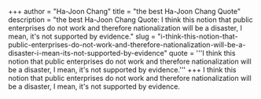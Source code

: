 +++
author = "Ha-Joon Chang"
title = "the best Ha-Joon Chang Quote"
description = "the best Ha-Joon Chang Quote: I think this notion that public enterprises do not work and therefore nationalization will be a disaster, I mean, it's not supported by evidence."
slug = "i-think-this-notion-that-public-enterprises-do-not-work-and-therefore-nationalization-will-be-a-disaster-i-mean-its-not-supported-by-evidence"
quote = '''I think this notion that public enterprises do not work and therefore nationalization will be a disaster, I mean, it's not supported by evidence.'''
+++
I think this notion that public enterprises do not work and therefore nationalization will be a disaster, I mean, it's not supported by evidence.
